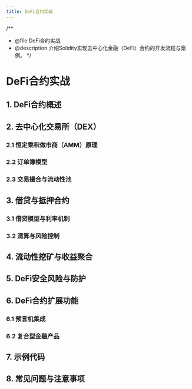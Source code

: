 ```yaml
---
title: DeFi合约实战
---
```


/**
 * @file DeFi合约实战
 * @description 介绍Solidity实现去中心化金融（DeFi）合约的开发流程与案例。
 */

# DeFi合约实战

## 1. DeFi合约概述

## 2. 去中心化交易所（DEX）

### 2.1 恒定乘积做市商（AMM）原理

### 2.2 订单簿模型

### 2.3 交易撮合与流动性池

## 3. 借贷与抵押合约

### 3.1 借贷模型与利率机制

### 3.2 清算与风险控制

## 4. 流动性挖矿与收益聚合

## 5. DeFi安全风险与防护

## 6. DeFi合约扩展功能

### 6.1 预言机集成

### 6.2 复合型金融产品

## 7. 示例代码

## 8. 常见问题与注意事项 